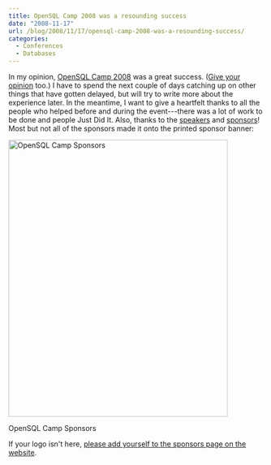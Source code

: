 ```yaml
---
title: OpenSQL Camp 2008 was a resounding success
date: "2008-11-17"
url: /blog/2008/11/17/opensql-camp-2008-was-a-resounding-success/
categories:
  - Conferences
  - Databases
---
```

In my opinion, [OpenSQL Camp 2008](http://www.opensqlcamp.org/index.php?title=Events/2008/) was a great success. ([Give your opinion](http://www.opensqlcamp.org/index.php?title=Events/2008/Feedback) too.) I have to spend the next couple of days catching up on other things that have gotten delayed, but will try to write more about the experience later. In the meantime, I want to give a heartfelt thanks to all the people who helped before and during the event---there was a lot of work to be done and people Just Did It. Also, thanks to the [speakers](http://www.opensqlcamp.org/index.php?title=Events/2008/Sessions) and [sponsors](http://www.opensqlcamp.org/index.php?title=Events/2008/Sponsors)! Most but not all of the sponsors made it onto the printed sponsor banner:

<div id="attachment_682" class="wp-caption aligncenter" style="width: 442px">
  <img src="/media/2008/11/opensql_camp_sponsors_poster.png" alt="OpenSQL Camp Sponsors" title="OpenSQL Camp Sponsors" width="432" height="546" class="size-full wp-image-682" /><p class="wp-caption-text">
    OpenSQL Camp Sponsors
  </p>
</div>

If your logo isn't here, [please add yourself to the sponsors page on the website](http://www.opensqlcamp.org/index.php?title=Events/2008/Sponsors).


